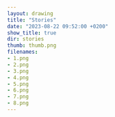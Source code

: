 ```yaml
---
layout: drawing
title: "Stories"
date: "2023-08-22 09:52:00 +0200"
show_title: true
dir: stories
thumb: thumb.png
filenames: 
- 1.png
- 2.png
- 3.png
- 4.png
- 5.png
- 6.png
- 7.png
- 8.png
---
```

